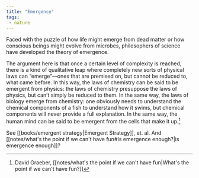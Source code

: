 ```yaml
---
title: "Emergence"
tags: 
 - nature
---
```


Faced with the puzzle of how life might emerge from dead matter or how conscious beings might evolve from microbes, philosophers of science have developed the theory of emergence.

The argument here is that once a certain level of complexity is reached, there is a kind of qualitative leap where completely new sorts of physical laws can “emerge”—ones that are premised on, but cannot be reduced to, what came before. In this way, the laws of chemistry can be said to be emergent from physics: the laws of chemistry presuppose the laws of physics, but can’t simply be reduced to them. In the same way, the laws of biology emerge from chemistry: one obviously needs to understand the chemical components of a fish to understand how it swims, but chemical components will never provide a full explanation. In the same way, the human mind can be said to be emergent from the cells that make it up.[^1]

See [[books/emergent strategy|Emergent Strategy]], et. al. And [[notes/what's the point if we can't have fun#Is emergence enough?|is emergence enough]]?

[^1]: David Graeber, [[notes/what's the point if we can't have fun|What's the point if we can't have fun?]]